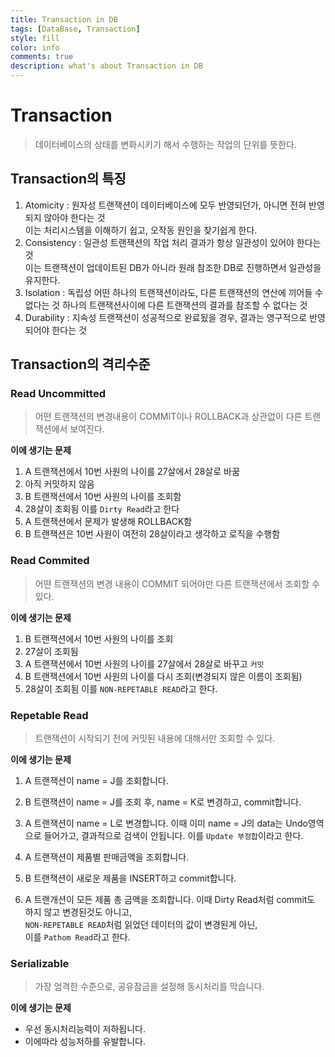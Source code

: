 ```yaml
---
title: Transaction in DB 
tags: [DataBase, Transaction]
style: fill
color: info
comments: true
description: what's about Transaction in DB
---
```

# Transaction
> 데이터베이스의 상태를 변화시키기 해서 수행하는 작업의 단위를 뜻한다.

## Transaction의 특징
1. Atomicity : 원자성
	트랜잭션이 데이터베이스에 모두 반영되던가, 아니면 전혀 반영되지 않아야 한다는 것  
	이는 처리시스템을 이해하기 쉽고, 오작동 원인을 찾기쉽게 한다.
2. Consistency : 일관성
	트랜잭션의 작업 처리 결과가 항상 일관성이 있어야 한다는 것  
	이는 트랜잭션이 업데이트된 DB가 아니라 원래 참조한 DB로 진행하면서 일관성을 유지한다.
3. Isolation : 독립성
	어떤 하나의 트랜잭션이라도, 다른 트랜잭션의 연산에 끼어들 수 없다는 것
	하나의 트랜잭션사이에 다른 트랜잭션의 결과를 참조할 수 없다는 것
4. Durability : 지속성
	트랜잭션이 성공적으로 완료됬을 경우, 결과는 영구적으로 반영되어야 한다는 것


## Transaction의 격리수준
### Read Uncommitted
> 어떤 트랜잭션의 변경내용이 COMMIT이나 ROLLBACK과 상관없이 다른 트랜잭션에서 보여진다.

**이에 생기는 문제**  
1.  A 트랜잭션에서 10번 사원의 나이를 27살에서 28살로 바꿈
2.  아직 커밋하지 않음
3.  B 트랜잭션에서 10번 사원의 나이를 조회함
4.  28살이 조회됨
     이를 `Dirty Read`라고 한다
5.  A 트랜잭션에서 문제가 발생해 ROLLBACK함
6.  B 트랜잭션은 10번 사원이 여전히 28살이라고 생각하고 로직을 수행함

### Read Commited
> 어떤 트랜잭션의 변경 내용이 COMMIT 되어야만 다른 트랜잭션에서 조회할 수 있다.

**이에 생기는 문제**  
1.  B 트랜잭션에서 10번 사원의 나이를 조회
2.  27살이 조회됨
3.  A 트랜잭션에서 10번 사원의 나이를 27살에서 28살로 바꾸고 `커밋`
4.  B 트랜잭션에서 10번 사원의 나이를 다시 조회(변경되지 않은 이름이 조회됨)
5.  28살이 조회됨
	이를 `NON-REPETABLE READ`라고 한다.

### Repetable Read
> 트랜잭션이 시작되기 전에 커밋된 내용에 대해서만 조회할 수 있다.

**이에 생기는 문제**
1. A 트랜잭션이 name = J를 조회합니다.
2. B 트랜잭션이 name = J를 조회 후, name = K로 변경하고, commit합니다.
3. A 트랜잭션이 name = L로 변경합니다.
	이때 이미 name = J의 data는 Undo영역으로 들어가고, 결과적으로 검색이 안됩니다.
	이를 `Update 부정합`이라고 한다.

1. A 트랜잭션이 제품별 판매금액을 조회합니다.
2. B 트랜잭션이 새로운 제품을 INSERT하고 commit합니다.
3. A 트랜개션이 모든 제품 총 금액을 조회합니다.
	이때 Dirty Read처럼 commit도 하지 않고 변경된것도 아니고,  
	`NON-REPETABLE READ`처럼 읽었던 데이터의 값이 변경된게 아닌,  
	이를 `Pathom Read`라고 한다.


### Serializable
> 가장 엄격한 수준으로, 공유잠금을 설정해 동시처리를 막습니다.

**이에 생기는 문제**
- 우선 동시처리능력이 저하됩니다.
- 이에따라 성능저하를 유발합니다.
